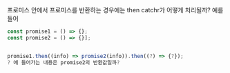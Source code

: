프로미스 안에서 프로미스를 반환하는 경우에는 then catchr가 어떻게 처리될까? 예를들어
```javascript
const promise1 = () => {};
const promise2 = () => {}];


promise1.then((info) => promise2(info)).then((?) => {?});
? 에 들어가는 내용은 promise2의 반환값일까?
```